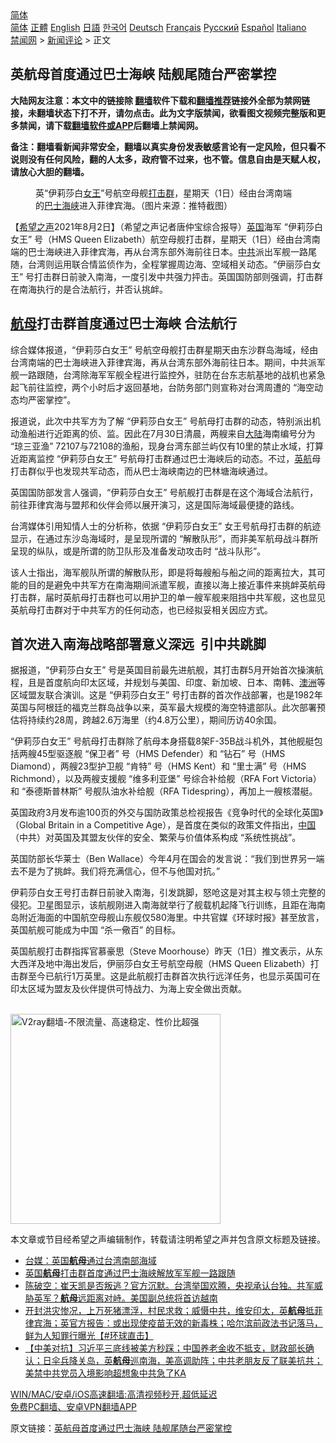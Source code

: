  <!-- 面包屑导航 --> <div class="breadcrumb"><!-- GTranslate: https://gtranslate.io/ -->  <div class="switcher notranslate">  <div class="selected">  <a href="#" onclick="return false;"> 简体</a>  </div>  <div class="option">  <a href="https://www.bannedbook.org" onclick="doGTranslate('zh-CN|zh-CN');jQuery('div.switcher div.selected a').html(jQuery(this).html());return false;" title="简体中文" class="nturl selected"> 简体</a>  <a href="https://www.bannedbook.org/zh-tw/" onclick="doGTranslate('zh-CN|zh-TW');jQuery('div.switcher div.selected a').html(jQuery(this).html());return false;" title="繁體中文" class="nturl"> 正體</a>  <a href="https://www.bannedbook.org/en/" onclick="doGTranslate('zh-CN|en');jQuery('div.switcher div.selected a').html(jQuery(this).html());return false;" title="English" class="nturl"> English</a>  <a href="https://www.bannedbook.org/ja/" onclick="doGTranslate('zh-CN|ja');jQuery('div.switcher div.selected a').html(jQuery(this).html());return false;" title="日本語" class="nturl"> 日語</a>  <a href="https://www.bannedbook.org/ko/" onclick="doGTranslate('zh-CN|ko');jQuery('div.switcher div.selected a').html(jQuery(this).html());return false;" title="한국어" class="nturl"> 한국어</a>  <a href="https://www.bannedbook.org/de/" onclick="doGTranslate('zh-CN|de');jQuery('div.switcher div.selected a').html(jQuery(this).html());return false;" title="Deutsch" class="nturl"> Deutsch</a>  <a href="https://www.bannedbook.org/fr/" onclick="doGTranslate('zh-CN|fr');jQuery('div.switcher div.selected a').html(jQuery(this).html());return false;" title="Français" class="nturl"> Français</a>  <a href="https://www.bannedbook.org/ru/" onclick="doGTranslate('zh-CN|ru');jQuery('div.switcher div.selected a').html(jQuery(this).html());return false;" title="Русский" class="nturl"> Русский</a>  <a href="https://www.bannedbook.org/es/" onclick="doGTranslate('zh-CN|es');jQuery('div.switcher div.selected a').html(jQuery(this).html());return false;" title="Español" class="nturl"> Español</a>  <a href="https://www.bannedbook.org/it/" onclick="doGTranslate('zh-CN|it');jQuery('div.switcher div.selected a').html(jQuery(this).html());return false;" title="Italiano" class="nturl"> Italiano</a>  </div>  </div>      <div class='breadcrumb-sub'><!-- Breadcrumb NavXT 6.3.0 --> <a href="https://www.bannedbook.org/" class="home">禁闻网</a> &gt; <a href="https://www.bannedbook.org/bnews/comments/" class="category">新闻评论</a> &gt; 正文</div></div><h2>英航母首度通过巴士海峡 陆舰尾随台严密掌控</h2> <p class="notice"><b>大陆网友注意：本文中的链接除 <a href="https://github.com/bannedbook/fanqiang" >翻墙</a>软件下载和<a href="https://github.com/killgcd/justmysocks/blob/master/README.md">翻墙推荐</a>链接外全部为禁网链接，未翻墙状态下打不开，请勿点击。此为文字版禁闻，欲看图文视频完整版和更多禁闻，请下载<a href="https://github.com/bannedbook/fanqiang">翻墙软件或APP</a>后翻墙上禁闻网。</p><p>备注：翻墙看新闻非常安全，翻墙以真实身份发表敏感言论有一定风险，但只看不说则没有任何风险，翻的人太多，政府管不过来，也不管。信息自由是天赋人权，请放心大胆的翻墙。</b></p>  <div class="entry"> <figure><figcaption>英“伊莉莎白<a href="https://www.bannedbook.org/bnews/tag/%e5%a5%b3%e7%8e%8b/" class="st_tag internal_tag" rel="tag" title="标签 女王 下的日志">女王</a>”号航空母舰<a href="https://www.bannedbook.org/bnews/tag/%E6%89%93%E5%87%BB%E7%BE%A4/" class="st_tag internal_tag" rel="tag" title="标签 打击群 下的日志">打击群</a>，星期天（1日）经由台湾南端的<a href="https://www.bannedbook.org/bnews/tag/%e5%b7%b4%e5%a3%ab/" class="st_tag internal_tag" rel="tag" title="标签 巴士 下的日志">巴士</a><a href="https://www.bannedbook.org/bnews/tag/%E6%B5%B7%E5%B3%A1/" class="st_tag internal_tag" rel="tag" title="标签 海峡 下的日志">海峡</a>进入菲律宾海。（图片来源：推特截图）</figcaption></figure> <p>【<span class='wp_keywordlink_affiliate'><a href="https://www.soundofhope.org" title="希望之声" target="_blank">希望之声</a></span>2021年8月2日】（希望之声记者唐仲宝综合报导）<a href="https://www.bannedbook.org/bnews/tag/%e8%8b%b1%e5%9b%bd/" class="st_tag internal_tag" rel="tag" title="标签 英国 下的日志">英国</a>海军 “伊莉莎白女王” 号（HMS Queen Elizabeth）航空母舰打击群，星期天（1日）经由台湾南端的巴士海峡进入菲律宾海，再从台湾东部外海前往日本。<a href="https://www.bannedbook.org/bnews/tag/%e4%b8%ad%e5%85%b1/" class="st_tag internal_tag" rel="tag" title="标签 中共 下的日志">中共</a>派出军舰一路尾随，台湾则运用联合情监侦作为，全程掌握周边海、空域相关动态。“伊丽莎白女王” 号打击群日前驶入南海，一度引发中共强力抨击。英国国防部则强调，打击群在南海执行的是合法航行，并否认挑衅。</p> <h2><strong><a href="https://www.bannedbook.org/bnews/tag/%e8%88%aa%e6%af%8d/" class="st_tag internal_tag" rel="tag" title="标签 航母 下的日志">航母</a>打击群首度通过巴士海峡 合法航行</strong></h2> <p>综合媒体报道，“伊莉莎白女王” 号航空母舰打击群星期天由东沙群岛海域，经由台湾南端的巴士海峡进入菲律宾海，再从台湾东部外海前往日本。期间，中共派军舰一路跟随，台湾除海军军舰全程进行监控外，驻防在台东志航基地的战机也紧急起飞前往监控，两个小时后才返回基地，台防务部门则宣称对台湾周遭的 “海空动态均严密掌控”。</p> <p>报道说，此次中共军方为了解 “伊莉莎白女王” 号航母打击群的动态，特别派出机动渔船进行近距离的侦、监。因此在7月30日清晨，两艘来自<span class='wp_keywordlink_affiliate'><a href="https://www.bannedbook.org/" title="大陆" target="_blank">大陆</a></span>海南编号分为 “琼三亚渔” 72107与72108的渔船，现身台湾东部兰屿仅有10里的禁止水域，打算近距离监控 “伊莉莎白女王” 号航母打击群通过巴士海峡后的动态。不过，<a href="https://www.bannedbook.org/bnews/tag/%E8%8B%B1%E8%88%AA/" class="st_tag internal_tag" rel="tag" title="标签 英航 下的日志">英航</a>母打击群似乎也发现共军动态，而从巴士海峡南边的巴林塘海峡通过。</p> <p>英国国防部发言人强调，“伊莉莎白女王” 号航舰打击群是在这个海域合法航行，前往菲律宾海与盟邦和伙伴会师以展开演习，这是国际海域最便捷的路线。</p>  <p>台湾媒体引用知情人士的分析称，依据 “伊莉莎白女王” 女王号航母打击群的航迹显示，在通过东沙岛海域时，是呈现所谓的 “解散队形”，而非美军航母战斗群所呈现的纵队，或是所谓的防卫队形及准备发动攻击时 “战斗队形”。</p> <p>该人士指出，海军舰队所谓的解散队形，即是将每艘船与船之间的距离拉大，其可能的目的是避免中共军方在南海期间派遣军舰，直接以海上接近事件来挑衅英航母打击群，届时英航母打击群也可以用护卫的单一艘军舰来阻挡中共军舰，这也显见英航母打击群对于中共军方的任何动态，也已经拟妥相关因应方式。</p> <h2><strong>首次进入南海战略部署意义深远  引中共跳脚  </strong></h2> <p>据报道，“伊莉莎白女王” 号是英国目前最先进航舰，其打击群5月开始首次操演航程，且是首度航向印太区域，并规划与美国、印度、新加坡、日本、南韩、<a href="https://www.bannedbook.org/bnews/tag/%e6%be%b3%e6%b4%b2/" class="st_tag internal_tag" rel="tag" title="标签 澳洲 下的日志">澳洲</a>等区域盟友联合演训。这是 “伊莉莎白女王” 号打击群的首次作战部署，也是1982年英国与阿根廷的福克兰群岛战争以来，英军最大规模的海空特遣部队。此次部署预估将持续约28周，跨越2.6万海里（约4.8万公里），期间历访40余国。</p> <p>“伊莉莎白女王” 号航母打击群除了航母本身搭载8架F-35B战斗机外，其他舰艇包括两艘45型驱逐舰 “保卫者” 号（HMS Defender）和 “钻石” 号（HMS Diamond），两艘23型护卫舰 “肯特” 号（HMS Kent）和 “里士满” 号（HMS Richmond），以及两艘支援舰 “维多利亚堡” 号综合补给舰（RFA Fort Victoria）和 “泰德斯普林斯” 号舰队油水补给舰（RFA Tidespring），再加上一艘核潜艇。</p>  <p>英国政府3月发布逾100页的外交与国防政策总检视报告《竞争时代的全球化英国》（Global Britain in a Competitive Age），是首度在类似的政策文件指出，<span class='wp_keywordlink_affiliate'><a href="https://www.bannedbook.org/" title="中国" target="_blank">中国</a></span>（中共）对英国及其盟友伙伴的安全、繁荣与价值体系构成 “系统性挑战”。</p> <p>英国防部长华莱士（Ben Wallace）今年4月在国会的发言说：“我们到世界另一端去不是为了挑衅。我们将充满信心，但不与他国对抗。”</p> <p>伊莉莎白女王号打击群日前驶入南海，引发跳脚，怒呛这是对其主权与领土完整的侵犯。卫星图显示，该航舰刚进入南海就举行了舰载机起降飞行训练，且距在海南岛附近海面的中国航空母舰山东舰仅580海里。中共官媒《环球时报》甚至放言，英国航舰可能成为中国 “杀一儆百” 的目标。</p> <p>英国航舰打击群指挥官慕豪思（Steve Moorhouse）昨天（1日）推文表示，从东大西洋及地中海出发后，伊丽莎白女王号航空母舰（HMS Queen Elizabeth）打击群至今已航行1万英里。这是此航舰打击群首次执行远洋任务，也显示英国可在印太区域为盟友及伙伴提供可恃战力、为海上安全做出贡献。</p>  <p><br/><a href="https://github.com/bannedbook/fanqiang/wiki/V2ray%E6%9C%BA%E5%9C%BA"><img src="https://raw.githubusercontent.com/bannedbook/fanqiang/master/v2ss/images/v2free.jpg" width="336" alt="V2ray翻墙-不限流量、高速稳定、性价比超强"></a><br/></p> <p>本文章或节目经希望之声编辑制作，转载请注明希望之声并包含原文标题及链接。 </p> <ul class='op-related-articles' title='相关阅读'> <li><a href='https://www.bannedbook.org/bnews/baitai/20210802/1598962.html' target='_blank'>台媒：英国<b>航母</b>通过台湾南部海域</a></li> <li><a href='https://www.bannedbook.org/bnews/baitai/20210802/1598957.html' target='_blank'>英国<b>航母</b>打击群首度通过巴士海峡解放军军舰一路跟随</a></li> <li><a href='https://www.bannedbook.org/bnews/bannedvideo/20210802/1598584.html' target='_blank'>陈破空：崔天凯是否叛逃？官方沉默。台湾举国欢腾，央视承认台独。共军威胁英军？<b>航母</b>远距离对峙。美国副总统将首访越南</a></li> <li><a href='https://www.bannedbook.org/bnews/bannedvideo/20210802/1598566.html' target='_blank'>开封洪灾惨况，上万死猪漂浮，村民求救；威慑中共，维安印太，英<b>航母</b>抵菲律宾海；英官方报告：或出现使疫苗无效的新毒株；哈尔滨前政法书记落马，鲜为人知罪行曝光【#环球直击】</a></li> <li><a href='https://www.bannedbook.org/bnews/bannedvideo/20210801/1597952.html' target='_blank'>【中美对抗】习近平三底线被美方秒踩；中国养老金收不抵支，财政部长确认；日伞兵降关岛，英<b>航母</b>巡南海，美高调助阵；中共老朋友反了联美抗共；美禁中共党员入境影响超想象中共急了KA</a></li> </ul> <p class="texttj"> <a href="https://github.com/bannedbook/fanqiang/wiki/V2ray%E6%9C%BA%E5%9C%BA" target="_blank">WIN/MAC/安卓/iOS高速翻墙:高清视频秒开,超低延迟</a><br/> <a href="https://github.com/bannedbook/fanqiang/wiki/%E7%A6%81%E9%97%BB%E7%BD%91%E5%AE%89%E5%8D%93%E7%BF%BB%E5%A2%99%E6%96%B0%E9%97%BBAPP" target="_blank">免费PC翻墙、安卓VPN翻墙APP</a></p><p>原文链接：<a class="src_link"  href="https://www.soundofhope.org/post/531557" target="_blank">英航母首度通过巴士海峡 陆舰尾随台严密掌控</a></p> <a name='sharetosocial'></a>  <div style="margin-bottom:5px;padding-bottom:5px;clear:both"> <div id="archive-pix-1" class="banner-ads"> <!-- AuctionX Display platform tag START --> <div id="26318x728x90x621x_ADSLOT2" clicktrack="%%CLICK_URL_ESC%%"></div> <!-- AuctionX Display platform tag END --> </div> <div id="archive-pix-2" class="banner-ads"> <!-- AuctionX Display platform tag START --> <div id="26315x300x250x621x_ADSLOT2" clicktrack="%%CLICK_URL_ESC%%"></div> <!-- AuctionX Display platform tag END --> </div> </div>  <div id="archive-pix-1" class="banner-ads"> <!-- AuctionX Display platform tag START --> <div id="26318x728x90x621x_ADSLOT3" clicktrack="%%CLICK_URL_ESC%%"></div> <!-- AuctionX Display platform tag END --> </div> </div><!--END ENTRY--> 